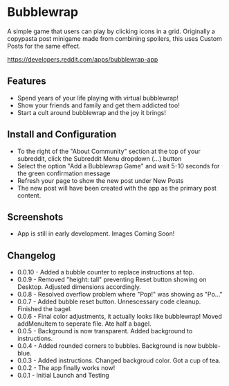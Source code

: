 # Bubblewrap

A simple game that users can play by clicking icons in a grid. 
Originally a copypasta post minigame made from combining spoilers, this uses Custom Posts for the same effect.

https://developers.reddit.com/apps/bubblewrap-app

## Features

* Spend years of your life playing with virtual bubblewrap!
* Show your friends and family and get them addicted too!
* Start a cult around bubblewrap and the joy it brings!

## Install and Configuration

* To the right of the "About Community" section at the top of your subreddit, click the Subreddit Menu dropdown (...) button
* Select the option "Add a Bubblewrap Game" and wait 5-10 seconds for the green confirmation message
* Refresh your page to show the new post under New Posts
* The new post will have been created with the app as the primary post content. 

## Screenshots

* App is still in early development. Images Coming Soon!

## Changelog

* 0.0.10 - Added a bubble counter to replace instructions at top.
* 0.0.9 - Removed "height: tall" preventing Reset button showing on Desktop. Adjusted dimensions accordingly.
* 0.0.8 - Resolved overflow problem where "Pop!" was showing as "Po..."
* 0.0.7 - Added bubble reset button. Unnescessary code cleanup. Finished the bagel.
* 0.0.6 - Final color adjustments, it actually looks like bubblewrap! Moved addMenuItem to seperate file. Ate half a bagel.
* 0.0.5 - Background is now transparent. Added background to instructions.
* 0.0.4 - Added rounded corners to bubbles. Background is now bubble-blue.
* 0.0.3 - Added instructions. Changed backgroud color. Got a cup of tea.
* 0.0.2 - The app finally works now!
* 0.0.1 - Initial Launch and Testing